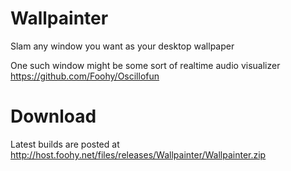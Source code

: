 # Wallpainter
Slam any window you want as your desktop wallpaper



One such window might be some sort of realtime audio visualizer   
https://github.com/Foohy/Oscillofun

# Download
Latest builds are posted at   
http://host.foohy.net/files/releases/Wallpainter/Wallpainter.zip